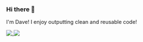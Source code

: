 ### Hi there 👋
I'm Dave! I enjoy outputting clean and reusable code!

<a href="https://github.com/verebes1">
  <img align="top" src="https://github-readme-stats.vercel.app/api?username=verebes1&theme=github_dark&count_private=true&show_icons=true" />
</a>
<a href="https://github.com/verebes1">
  <img align="top" src="https://github-readme-stats.vercel.app/api/top-langs/?username=verebes1&langs_count=8&theme=github_dark&layout=standard" />
</a>

<!--
**verebes1/verebes1** is a ✨ _special_ ✨ repository because its `README.md` (this file) appears on your GitHub profile.

Here are some ideas to get you started:

- 🔭 I’m currently working on ...
- 🌱 I’m currently learning ...
- 👯 I’m looking to collaborate on ...
- 🤔 I’m looking for help with ...
- 💬 Ask me about ...
- 📫 How to reach me: ...
- 😄 Pronouns: ...
- ⚡ Fun fact: ...
-->
